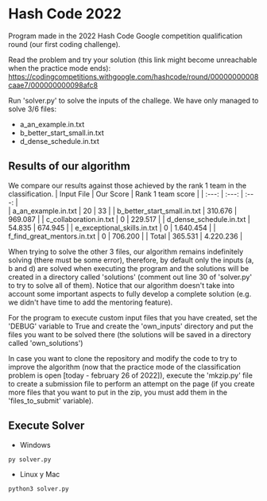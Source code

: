 # Hash Code 2022

Program made in the 2022 Hash Code Google competition qualification round (our first coding challenge).

Read the problem and try your solution (this link might become unreachable when the practice mode ends): https://codingcompetitions.withgoogle.com/hashcode/round/00000000008caae7/000000000098afc8 

Run 'solver.py' to solve the inputs of the challege. We have only managed to solve 3/6 files:
- a_an_example.in.txt
- b_better_start_small.in.txt
- d_dense_schedule.in.txt

## Results of our algorithm
We compare our results against those achieved by the rank 1 team in the classification.
| Input File | Our Score | Rank 1 team score |
|     :---:      |  :---:      | :---: |  
| a_an_example.in.txt  |  20  | 33 |
| b_better_start_small.in.txt  | 310.676 | 969.087 |
| c_collaboration.in.txt  | 0 | 229.517 |
| d_dense_schedule.in.txt  | 54.835 | 674.945 |
| e_exceptional_skills.in.txt  | 0 | 1.640.454 |
| f_find_great_mentors.in.txt  | 0 | 706.200 |
| Total  | 365.531 | 4.220.236 |

When trying to solve the other 3 files, our algorithm remains indefinitely solving (there must be some error), therefore, by default only the inputs (a, b and d) are solved when executing the program and the solutions will be created in a directory called 'solutions' (comment out line 30 of 'solver.py' to try to solve all of them). Notice that our algorithm doesn't take into account some important aspects to fully develop a complete solution (e.g. we didn't have time to add the mentoring feature).

For the program to execute custom input files that you have created, set the 'DEBUG' variable to True and create the 'own_inputs' directory and put the files you want to be solved there (the solutions will be saved in a directory called 'own_solutions')

In case you want to clone the repository and modify the code to try to improve the algorithm (now that the practice mode of the classification problem is open [today - february 26 of 2022]), execute the 'mkzip.py' file to create a submission file to perform an attempt on the page (if you create more files that you want to put in the zip, you must add them in the 'files_to_submit' variable).

## Execute Solver
- Windows
```
py solver.py
```
- Linux y Mac
```
python3 solver.py
```
